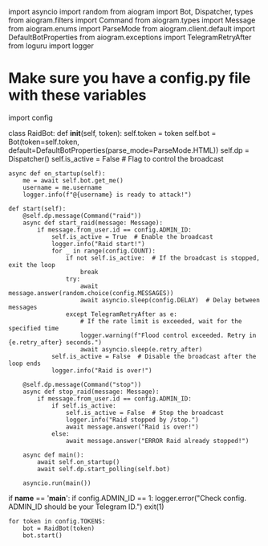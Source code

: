 import asyncio
import random
from aiogram import Bot, Dispatcher, types
from aiogram.filters import Command
from aiogram.types import Message
from aiogram.enums import ParseMode
from aiogram.client.default import DefaultBotProperties
from aiogram.exceptions import TelegramRetryAfter
from loguru import logger

# Make sure you have a config.py file with these variables
import config

class RaidBot:
    def __init__(self, token):
        self.token = token
        self.bot = Bot(token=self.token, default=DefaultBotProperties(parse_mode=ParseMode.HTML))
        self.dp = Dispatcher()
        self.is_active = False  # Flag to control the broadcast

    async def on_startup(self):
        me = await self.bot.get_me()
        username = me.username
        logger.info(f"@{username} is ready to attack!")

    def start(self):
        @self.dp.message(Command("raid"))
        async def start_raid(message: Message):
            if message.from_user.id == config.ADMIN_ID:
                self.is_active = True  # Enable the broadcast
                logger.info("Raid start!")
                for _ in range(config.COUNT):
                    if not self.is_active:  # If the broadcast is stopped, exit the loop
                        break
                    try:
                        await message.answer(random.choice(config.MESSAGES))
                        await asyncio.sleep(config.DELAY)  # Delay between messages
                    except TelegramRetryAfter as e:
                        # If the rate limit is exceeded, wait for the specified time
                        logger.warning(f"Flood control exceeded. Retry in {e.retry_after} seconds.")
                        await asyncio.sleep(e.retry_after)
                self.is_active = False  # Disable the broadcast after the loop ends
                logger.info("Raid is over!")

        @self.dp.message(Command("stop"))
        async def stop_raid(message: Message):
            if message.from_user.id == config.ADMIN_ID:
                if self.is_active:
                    self.is_active = False  # Stop the broadcast
                    logger.info("Raid stopped by /stop.")
                    await message.answer("Raid is over!")
                else:
                    await message.answer("ERROR Raid already stopped!")

        async def main():
            await self.on_startup()
            await self.dp.start_polling(self.bot)

        asyncio.run(main())

if __name__ == '__main__':
    if config.ADMIN_ID == 1:
        logger.error("Check config. ADMIN_ID should be your Telegram ID.")
        exit(1)

    for token in config.TOKENS:
        bot = RaidBot(token)
        bot.start()
